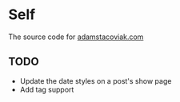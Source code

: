 # Self

The source code for [adamstacoviak.com](http://adamstacoviak.com/)

## TODO

- Update the date styles on a post's show page
- Add tag support
